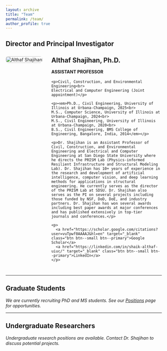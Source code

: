 ```yaml
---
layout: archive
title: "Team"
permalink: /team/
author_profile: true
---
```


## Director and Principal Investigator

<div class="team-profile">
  <div class="team-photo">
    <img src="/images/Althaf_photo.png" alt="Althaf Shajihan" style="max-width: 300px; border-radius: 8px;">
  </div>
  <div class="team-info">
    <h3>Althaf Shajihan, Ph.D.</h3>
    <p><strong>ASSISTANT PROFESSOR</strong></p>
    
    <p>Civil, Construction, and Environmental Engineering<br>
    Electrical and Computer Engineering (Joint appointment)</p>
    
    <p><em>Ph.D., Civil Engineering, University of Illinois at Urbana-Champaign, 2025<br>
    M.S., Computer Science, University of Illinois at Urbana-Champaign, 2024<br>
    M.S., Civil Engineering, University of Illinois at Urbana-Champaign, 2020<br>
    B.S., Civil Engineering, BMS College of Engineering, Bangalore, India, 2014</em></p>
    
    <p>Dr. Shajihan is an Assistant Professor of Civil, Construction, and Environmental Engineering and Electrical and Computer Engineering at San Diego State University where he directs the PRISM Lab (Physics-informed Resilient Infrastructure and Structural Modeling Lab). Dr. Shajihan has 10+ years of experience in the research and development of artificial intelligence, computer vision, and deep learning methods for applications in structural engineering. He currently serves as the director of the PRISM Lab at SDSU. Dr. Shajihan also serves as the PI on several projects including those funded by NSF, DoD, DoE, and industry partners. Dr. Shajihan has won several awards including best paper awards at major conferences and has published extensively in top-tier journals and conferences.</p>
    
    <p>
      <a href="https://scholar.google.com/citations?user=vuTpwf0AAAAJ&hl=en" target="_blank" class="btn btn--small btn--primary">Google Scholar</a>
      <a href="https://linkedin.com/in/shaik-althaf-uiuc/" target="_blank" class="btn btn--small btn--primary">LinkedIn</a>
    </p>
  </div>
</div>

<style>
.team-profile {
  display: flex;
  gap: 2em;
  margin: 2em 0;
  align-items: flex-start;
}

.team-photo {
  flex-shrink: 0;
}

.team-photo img {
  width: 100%;
  max-width: 300px;
  height: auto;
}

.team-info {
  flex-grow: 1;
}

.team-info h3 {
  margin-top: 0;
  margin-bottom: 0.5em;
  font-size: 1.5em;
}

.team-info p {
  margin-bottom: 1em;
  line-height: 1.6;
}

@media (max-width: 768px) {
  .team-profile {
    flex-direction: column;
  }
  
  .team-photo {
    width: 100%;
    text-align: center;
  }
}
</style>

---

## Graduate Students

*We are currently recruiting PhD and MS students. See our [Positions](/positions/) page for opportunities.*

---

## Undergraduate Researchers

*Undergraduate research positions are available. Contact Dr. Shajihan to discuss potential projects.*
